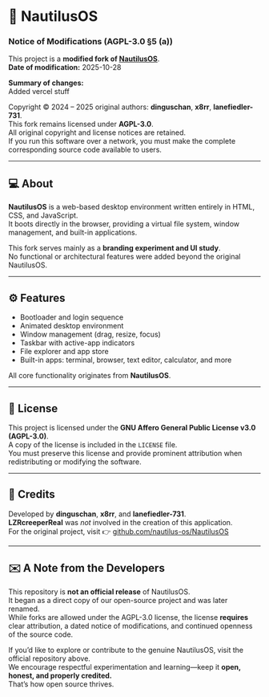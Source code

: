 # 🧩 NautilusOS

### Notice of Modifications (AGPL-3.0 §5 (a))

This project is a **modified fork of [NautilusOS](https://github.com/nautilus-os/NautilusOS)**.  
**Date of modification:** 2025-10-28  

**Summary of changes:**  
Added vercel stuff

Copyright © 2024 – 2025 original authors: **dinguschan**, **x8rr**, **lanefiedler-731**.  
This fork remains licensed under **AGPL-3.0**.  
All original copyright and license notices are retained.  
If you run this software over a network, you must make the complete corresponding source code available to users.

---

## 💻 About

**NautilusOS** is a web-based desktop environment written entirely in HTML, CSS, and JavaScript.  
It boots directly in the browser, providing a virtual file system, window management, and built-in applications.

This fork serves mainly as a **branding experiment and UI study**.  
No functional or architectural features were added beyond the original NautilusOS.

---

## ⚙️ Features

- Bootloader and login sequence  
- Animated desktop environment  
- Window management (drag, resize, focus)  
- Taskbar with active-app indicators  
- File explorer and app store  
- Built-in apps: terminal, browser, text editor, calculator, and more  

All core functionality originates from **NautilusOS**.

---

## 🪪 License

This project is licensed under the **GNU Affero General Public License v3.0 (AGPL-3.0)**.  
A copy of the license is included in the `LICENSE` file.  
You must preserve this license and provide prominent attribution when redistributing or modifying the software.

---

## 🧩 Credits

Developed by **dinguschan**, **x8rr**, and **lanefiedler-731**.  
**LZRcreeperReal** was *not* involved in the creation of this application.  
For the original project, visit 👉 [github.com/nautilus-os/NautilusOS](https://github.com/nautilus-os/NautilusOS)

---

## ✉️ A Note from the Developers

This repository is **not an official release** of NautilusOS.  
It began as a direct copy of our open-source project and was later renamed.  
While forks are allowed under the AGPL-3.0 license, the license **requires** clear attribution, a dated notice of modifications, and continued openness of the source code.

If you’d like to explore or contribute to the genuine NautilusOS, visit the official repository above.  
We encourage respectful experimentation and learning—keep it **open, honest, and properly credited.**  
That’s how open source thrives.
